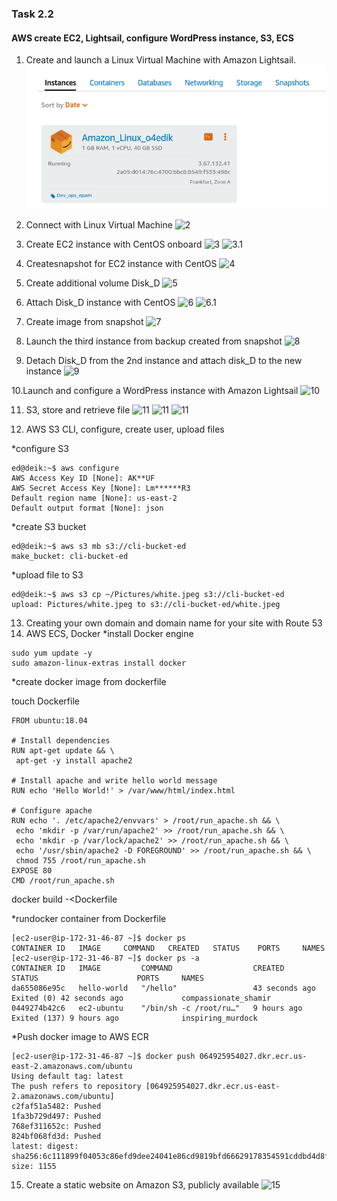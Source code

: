 ### Task 2.2
#### AWS create EC2, Lightsail, configure WordPress instance, S3, ECS
1. Create and launch a Linux Virtual Machine with Amazon Lightsail.
![1](https://github.com/o4edik/DevOps_online_Kiev_2021Q4/blob/master/m2/task2.2/1.png)


2. Connect with Linux Virtual Machine
![2](https://github.com/o4edik/DevOps_online_Kiev_2021Q4/blob/master/m2/1_2.png)

3. Create EC2 instance with CentOS onboard
![3](https://github.com/o4edik/DevOps_online_Kiev_2021Q4/blob/master/m2/3.png)
![3.1](https://github.com/o4edik/DevOps_online_Kiev_2021Q4/blob/master/m2/3_1.png)

4. Createsnapshot for EC2 instance with CentOS
![4](https://github.com/o4edik/DevOps_online_Kiev_2021Q4/blob/master/m2/4.png)

5. Create additional volume Disk_D
![5](https://github.com/o4edik/DevOps_online_Kiev_2021Q4/blob/master/m2/5.png)

6. Attach Disk_D instance with CentOS
![6](https://github.com/o4edik/DevOps_online_Kiev_2021Q4/blob/master/m2/6.png)
![6.1](https://github.com/o4edik/DevOps_online_Kiev_2021Q4/blob/master/m2/6_1.png)

7. Create image from snapshot
![7](https://github.com/o4edik/DevOps_online_Kiev_2021Q4/blob/master/m2/7.png)

8. Launch the third instance from backup created from snapshot
![8](https://github.com/o4edik/DevOps_online_Kiev_2021Q4/blob/master/m2/8.png)

9. Detach Disk_D from the 2nd instance and attach disk_D to the new instance
![9](https://github.com/o4edik/DevOps_online_Kiev_2021Q4/blob/master/m2/9.png)

10.Launch and configure a WordPress instance with Amazon Lightsail
![10](https://github.com/o4edik/DevOps_online_Kiev_2021Q4/blob/master/m2/10.png) 

11. S3, store and retrieve file
![11](https://github.com/o4edik/DevOps_online_Kiev_2021Q4/blob/master/m2/11.png)
![11](https://github.com/o4edik/DevOps_online_Kiev_2021Q4/blob/master/m2/11_1.png)
![11](https://github.com/o4edik/DevOps_online_Kiev_2021Q4/blob/master/m2/11_2.png)

12. AWS S3 CLI, configure, create user, upload files

*configure S3
```
ed@deik:~$ aws configure
AWS Access Key ID [None]: AK**UF
AWS Secret Access Key [None]: Lm******R3
Default region name [None]: us-east-2
Default output format [None]: json
```
*create S3 bucket
```
ed@deik:~$ aws s3 mb s3://cli-bucket-ed
make_bucket: cli-bucket-ed
```

*upload file to S3
```
ed@deik:~$ aws s3 cp ~/Pictures/white.jpeg s3://cli-bucket-ed
upload: Pictures/white.jpeg to s3://cli-bucket-ed/white.jpeg 
```
13. Creating your own domain and domain name for your site with Route 53
14. AWS ECS, Docker
*install Docker engine
```
sudo yum update -y
sudo amazon-linux-extras install docker
```

*create docker image from dockerfile

touch Dockerfile

```
FROM ubuntu:18.04

# Install dependencies
RUN apt-get update && \
 apt-get -y install apache2

# Install apache and write hello world message
RUN echo 'Hello World!' > /var/www/html/index.html

# Configure apache
RUN echo '. /etc/apache2/envvars' > /root/run_apache.sh && \
 echo 'mkdir -p /var/run/apache2' >> /root/run_apache.sh && \
 echo 'mkdir -p /var/lock/apache2' >> /root/run_apache.sh && \ 
 echo '/usr/sbin/apache2 -D FOREGROUND' >> /root/run_apache.sh && \ 
 chmod 755 /root/run_apache.sh
EXPOSE 80
CMD /root/run_apache.sh
```

docker build -<Dockerfile


*rundocker container from Dockerfile

```
[ec2-user@ip-172-31-46-87 ~]$ docker ps
CONTAINER ID   IMAGE     COMMAND   CREATED   STATUS    PORTS     NAMES
[ec2-user@ip-172-31-46-87 ~]$ docker ps -a
CONTAINER ID   IMAGE         COMMAND                  CREATED          STATUS                      PORTS     NAMES
da655086e95c   hello-world   "/hello"                 43 seconds ago   Exited (0) 42 seconds ago             compassionate_shamir
0449274b42c6   ec2-ubuntu    "/bin/sh -c /root/ru…"   9 hours ago      Exited (137) 9 hours ago              inspiring_murdock
```

*Push docker image to AWS ECR

```
[ec2-user@ip-172-31-46-87 ~]$ docker push 064925954027.dkr.ecr.us-east-2.amazonaws.com/ubuntu
Using default tag: latest
The push refers to repository [064925954027.dkr.ecr.us-east-2.amazonaws.com/ubuntu]
c2faf51a5482: Pushed 
1fa3b729d497: Pushed 
768ef311652c: Pushed 
824bf068fd3d: Pushed 
latest: digest: sha256:6c111899f04053c86efd9dee24041e86cd9819bfd66629178354591cddbd4d8f size: 1155
```

15. Create a static website on Amazon S3, publicly available
![15](https://github.com/o4edik/DevOps_online_Kiev_2021Q4/blob/master/m2/15.png)
